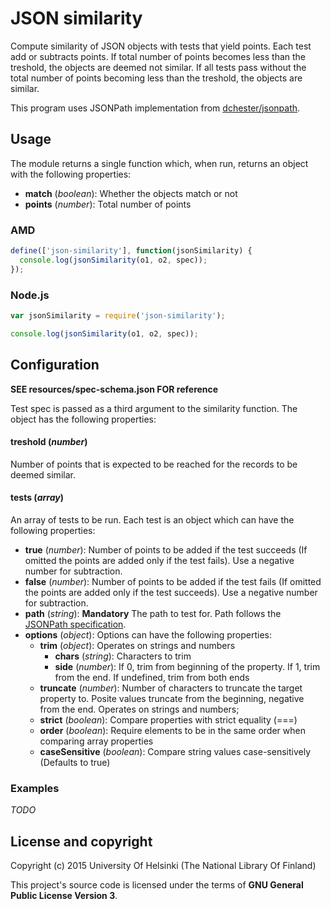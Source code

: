 # JSON similarity

Compute similarity of JSON objects with tests that yield points. Each test add or subtracts points. If total number of points becomes less than the treshold, the objects are deemed not similar. If all tests pass without the total number of points becoming less than the treshold, the objects are similar.

This program uses JSONPath implementation from [dchester/jsonpath](https://github.com/dchester/jsonpath).

## Usage

The module returns a single function which, when run, returns an object with the following properties:

* **match** (*boolean*): Whether the objects match or not
* **points** (*number*): Total number of points

### AMD

```javascript
define(['json-similarity'], function(jsonSimilarity) {
  console.log(jsonSimilarity(o1, o2, spec));
});
```

### Node.js

```javascript
var jsonSimilarity = require('json-similarity');

console.log(jsonSimilarity(o1, o2, spec));

```

## Configuration

**SEE resources/spec-schema.json FOR reference**

Test spec is passed as a third argument to the similarity function. The object has the following properties:

#### treshold (*number*)
Number of points that is expected to be reached for the records to be deemed similar.

#### tests (*array*)
An array of tests to be run. Each test is an object which can have the following properties:

* **true** (*number*): Number of points to be added if the test succeeds (If omitted the points are added only if the test fails). Use a negative number for subtraction.
* **false** (*number*): Number of points to be added if the test fails (If omitted the points are added only if the test succeeds). Use a negative number for subtraction.
* **path** (*string*): **Mandatory** The path to test for. Path follows the [JSONPath specification](http://goessner.net/articles/JsonPath/).
* **options** (*object*): Options can have the following properties:
  * **trim** (*object*): Operates on strings and numbers
    * **chars** (*string*): Characters to trim
    * **side** (*number*): If 0, trim from beginning of the property. If 1, trim from the end. If undefined, trim from both ends
  * **truncate** (*number*): Number of characters to truncate the target property to. Posite values truncate from the beginning, negative from the end. Operates on strings and numbers;
  * **strict** (*boolean*): Compare properties with strict equality (===)
  * **order** (*boolean*): Require elements to be in the same order when comparing array properties
  * **caseSensitive** (*boolean*): Compare string values case-sensitively (Defaults to true)

### Examples

*TODO*

## License and copyright

Copyright (c) 2015 University Of Helsinki (The National Library Of Finland)

This project's source code is licensed under the terms of **GNU General Public License Version 3**.

